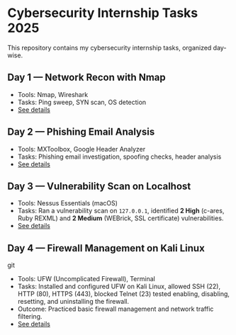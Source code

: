 # Cybersecurity Internship Tasks 2025

This repository contains my cybersecurity internship tasks, organized day-wise.

## Day 1 — Network Recon with Nmap
- Tools: Nmap, Wireshark
- Tasks: Ping sweep, SYN scan, OS detection
- [See details](day1/README.md)

## Day 2 — Phishing Email Analysis
- Tools: MXToolbox, Google Header Analyzer
- Tasks: Phishing email investigation, spoofing checks, header analysis
- [See details](day2/README.md)

## Day 3 — Vulnerability Scan on Localhost

  * Tools: Nessus Essentials (macOS)
  * Tasks: Ran a vulnerability scan on `127.0.0.1`, identified **2 High** (c-ares, Ruby REXML) and **2 Medium** (WEBrick, SSL certificate) vulnerabilities.
  * [See details](./task3)

## Day 4 — Firewall Management on Kali Linux

git
-	Tools: UFW (Uncomplicated Firewall), Terminal
-	Tasks: Installed and configured UFW on Kali Linux, allowed SSH (22), HTTP (80), HTTPS (443), blocked Telnet (23)
  tested enabling, disabling, resetting, and uninstalling the firewall.
-	Outcome: Practiced basic firewall management and network traffic filtering.
- [See details](./task4/)